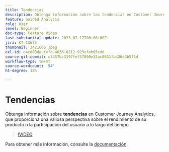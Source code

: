 ```yaml
---
title: Tendencias
description: Obtenga información sobre las tendencias en Customer Journey Analytics, que proporciona un valioso conocimiento sobre el rendimiento del producto o la participación del usuario a lo largo del tiempo.
feature: Guided Analysis
role: User
level: Beginner
doc-type: Feature Video
last-substantial-update: 2023-07-17T00:00:00Z
jira: KT-13676
thumbnail: 3421666.jpeg
exl-id: e4cd80da-fefa-4036-8212-923efeb65cdd
source-git-commit: c3457bc3197fef37890e32ac8831fb426e3b575d
workflow-type: tm+mt
source-wordcount: '54'
ht-degree: 18%

---
```


# Tendencias

Obtenga información sobre **tendencias** en Customer Journey Analytics, que proporciona una valiosa perspectiva sobre el rendimiento de su producto o la participación del usuario a lo largo del tiempo.

>[!VIDEO](https://video.tv.adobe.com/v/3421666/?learn=on)

Para obtener más información, consulte la [documentación](https://experienceleague.adobe.com/docs/analytics-platform/using/guided-analysis/trends/usage.html?lang=es).
